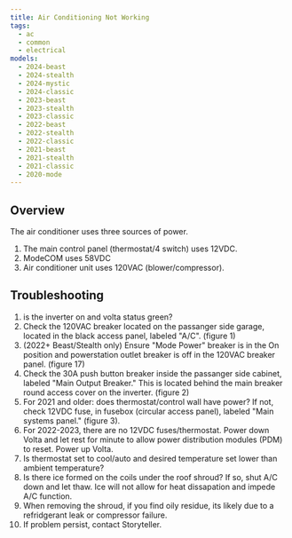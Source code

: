```yaml
---
title: Air Conditioning Not Working
tags:
  - ac
  - common
  - electrical
models:
  - 2024-beast
  - 2024-stealth
  - 2024-mystic
  - 2024-classic
  - 2023-beast
  - 2023-stealth
  - 2023-classic
  - 2022-beast
  - 2022-stealth
  - 2022-classic
  - 2021-beast
  - 2021-stealth
  - 2021-classic
  - 2020-mode
---
```


## Overview

The air conditioner uses three sources of power.

1. The main control panel (thermostat/4 switch) uses 12VDC.
2. ModeCOM uses 58VDC
3. Air conditioner unit uses 120VAC (blower/compressor).

## Troubleshooting

1. is the inverter on and volta status green?
2. Check the 120VAC breaker located on the passanger side garage, located in the black access panel, labeled "A/C". (figure 1)
3. (2022+ Beast/Stealth only) Ensure "Mode Power" breaker is in the On position and powerstation outlet breaker is off in the 120VAC breaker panel. (figure 17)
4. Check the 30A push button breaker inside the passanger side cabinet, labeled "Main Output Breaker." This is located behind the main breaker round access cover on the inverter. (figure 2)
5. For 2021 and older: does thermostat/control wall have power? If not, check 12VDC fuse, in fusebox (circular access panel), labeled "Main systems panel." (figure 3).
6. For 2022-2023, there are no 12VDC fuses/thermostat. Power down Volta and let rest for minute to allow power distribution modules (PDM) to reset. Power up Volta.
7. Is thermostat set to cool/auto and desired temperature set lower than ambient temperature?
8. Is there ice formed on the coils under the roof shroud? If so, shut A/C down and let thaw. Ice will not allow for heat dissapation and impede A/C function.
9. When removing the shroud, if you find oily residue, its likely due to a refridgerant leak or compressor failure.
10. If problem persist, contact Storyteller.
